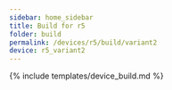 ```yaml
---
sidebar: home_sidebar
title: Build for r5
folder: build
permalink: /devices/r5/build/variant2
device: r5_variant2
---
```

{% include templates/device_build.md %}
